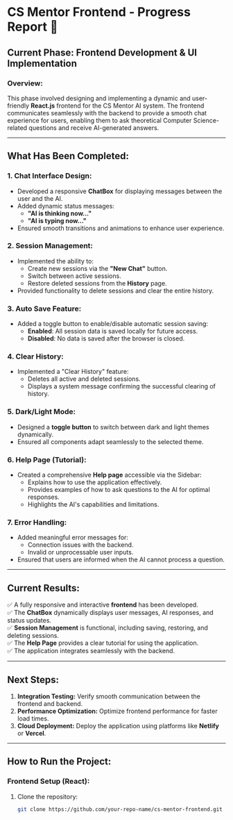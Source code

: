 # CS Mentor Frontend - Progress Report 🎨

## **Current Phase: Frontend Development & UI Implementation**
### **Overview:**
This phase involved designing and implementing a dynamic and user-friendly **React.js** frontend for the CS Mentor AI system. The frontend communicates seamlessly with the backend to provide a smooth chat experience for users, enabling them to ask theoretical Computer Science-related questions and receive AI-generated answers.

---

## **What Has Been Completed:**

### 1. **Chat Interface Design:**
- Developed a responsive **ChatBox** for displaying messages between the user and the AI.
- Added dynamic status messages:
  - **"AI is thinking now..."**
  - **"AI is typing now..."**
- Ensured smooth transitions and animations to enhance user experience.

### 2. **Session Management:**
- Implemented the ability to:
  - Create new sessions via the **"New Chat"** button.
  - Switch between active sessions.
  - Restore deleted sessions from the **History** page.
- Provided functionality to delete sessions and clear the entire history.

### 3. **Auto Save Feature:**
- Added a toggle button to enable/disable automatic session saving:
  - **Enabled**: All session data is saved locally for future access.
  - **Disabled**: No data is saved after the browser is closed.

### 4. **Clear History:**
- Implemented a "Clear History" feature:
  - Deletes all active and deleted sessions.
  - Displays a system message confirming the successful clearing of history.

### 5. **Dark/Light Mode:**
- Designed a **toggle button** to switch between dark and light themes dynamically.
- Ensured all components adapt seamlessly to the selected theme.

### 6. **Help Page (Tutorial):**
- Created a comprehensive **Help page** accessible via the Sidebar:
  - Explains how to use the application effectively.
  - Provides examples of how to ask questions to the AI for optimal responses.
  - Highlights the AI's capabilities and limitations.

### 7. **Error Handling:**
- Added meaningful error messages for:
  - Connection issues with the backend.
  - Invalid or unprocessable user inputs.
- Ensured that users are informed when the AI cannot process a question.

---

## **Current Results:**
✅ A fully responsive and interactive **frontend** has been developed.  
✅ The **ChatBox** dynamically displays user messages, AI responses, and status updates.  
✅ **Session Management** is functional, including saving, restoring, and deleting sessions.  
✅ The **Help Page** provides a clear tutorial for using the application.  
✅ The application integrates seamlessly with the backend.

---

## **Next Steps:**
1. **Integration Testing:** Verify smooth communication between the frontend and backend.
2. **Performance Optimization:** Optimize frontend performance for faster load times.
3. **Cloud Deployment:** Deploy the application using platforms like **Netlify** or **Vercel**.

---

## **How to Run the Project:**

### **Frontend Setup (React):**
1. Clone the repository:
   ```bash
   git clone https://github.com/your-repo-name/cs-mentor-frontend.git
